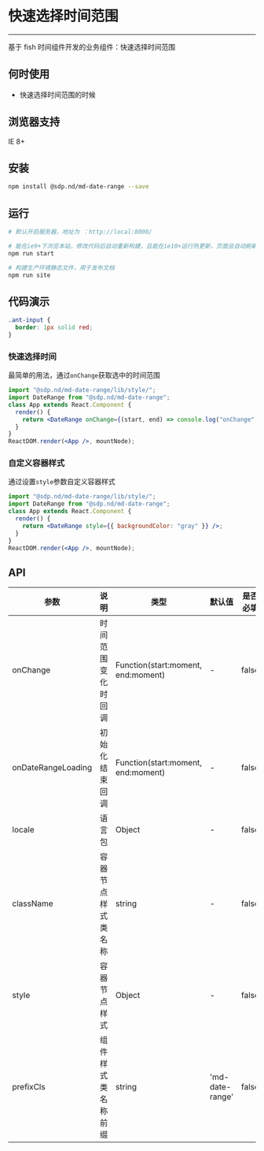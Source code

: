 # 快速选择时间范围

---

基于 fish 时间组件开发的业务组件：快速选择时间范围

## 何时使用

- 快速选择时间范围的时候

## 浏览器支持

IE 8+

## 安装

```bash
npm install @sdp.nd/md-date-range --save
```

## 运行

```bash
# 默认开启服务器，地址为 ：http://local:8000/

# 能在ie9+下浏览本站，修改代码后自动重新构建，且能在ie10+运行热更新，页面会自动刷新
npm run start

# 构建生产环境静态文件，用于发布文档
npm run site
```

## 代码演示

```css
.ant-input {
  border: 1px solid red;
}
```

### 快速选择时间

最简单的用法，通过`onChange`获取选中的时间范围

```jsx
import "@sdp.nd/md-date-range/lib/style/";
import DateRange from "@sdp.nd/md-date-range";
class App extends React.Component {
  render() {
    return <DateRange onChange={(start, end) => console.log("onChange", start, end)} />;
  }
}
ReactDOM.render(<App />, mountNode);
```

### 自定义容器样式

通过设置`style`参数自定义容器样式

```jsx
import "@sdp.nd/md-date-range/lib/style/";
import DateRange from "@sdp.nd/md-date-range";
class App extends React.Component {
  render() {
    return <DateRange style={{ backgroundColor: "gray" }} />;
  }
}
ReactDOM.render(<App />, mountNode);
```

## API

| 参数               | 说明               | 类型                               | 默认值          | 是否必填 |
| ------------------ | ------------------ | ---------------------------------- | --------------- | -------- |
| onChange           | 时间范围变化时回调 | Function(start:moment, end:moment) | -               | false    |
| onDateRangeLoading | 初始化结束回调     | Function(start:moment, end:moment) | -               | false    |
| locale             | 语言包             | Object                             | -               | false    |
| className          | 容器节点样式类名称 | string                             | -               | false    |
| style              | 容器节点样式       | Object                             | -               | false    |
| prefixCls          | 组件样式类名称前缀 | string                             | 'md-date-range' | false    |
